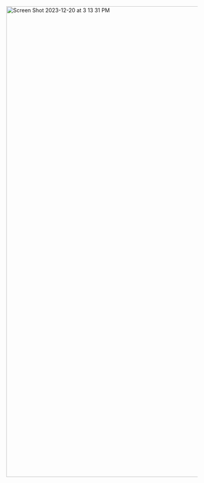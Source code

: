 <img width="1243" alt="Screen Shot 2023-12-20 at 3 13 31 PM" src="https://github.com/YichunRen/Prediction-of-DIABETES-By-Classification-Models-/assets/38923159/c9236507-f845-4106-9b92-68c0b3910cf0">
